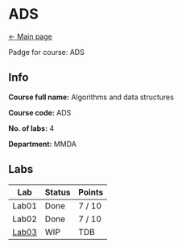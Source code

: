 # ADS

[<- Main page](../../)

Padge for course: ADS

## Info

**Course full name:** Algorithms and data structures

**Course code:** ADS

**No. of labs:** 4

**Department:** MMDA

## Labs

Lab | Status | Points |
--- | --- | --- 
Lab01 | Done | 7 / 10 |
Lab02 | Done | 7 / 10 |
[Lab03](lab03/) | WIP | TDB |

